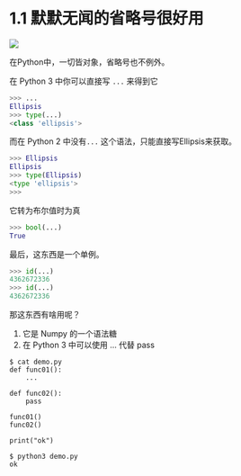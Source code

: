 # 1.1 默默无闻的省略号很好用

![](http://image.iswbm.com/20200804124133.png)

在Python中，一切皆对象，省略号也不例外。

在 Python 3 中你可以直接写  `...` 来得到它 

```python
>>> ...
Ellipsis
>>> type(...)
<class 'ellipsis'>
```

而在 Python 2 中没有`...` 这个语法，只能直接写Ellipsis来获取。

```python
>>> Ellipsis
Ellipsis
>>> type(Ellipsis)
<type 'ellipsis'>
>>>
```

它转为布尔值时为真

```python
>>> bool(...)
True
```

最后，这东西是一个单例。

```python
>>> id(...)
4362672336
>>> id(...)
4362672336
```

那这东西有啥用呢？

1. 它是 Numpy 的一个语法糖
2. 在 Python 3 中可以使用 ... 代替 pass

```shell
$ cat demo.py
def func01():
    ...

def func02():
    pass

func01()
func02()

print("ok")

$ python3 demo.py
ok
```



